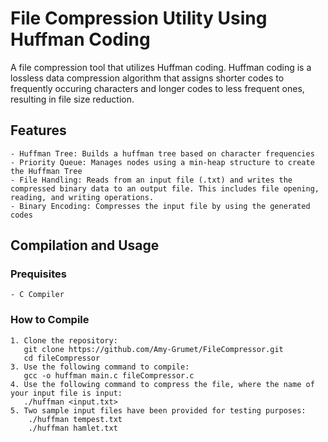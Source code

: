 # File Compression Utility Using Huffman Coding
A file compression tool that utilizes Huffman coding. Huffman coding is a lossless data compression algorithm that assigns shorter codes to frequently occuring characters and longer codes to less frequent ones, resulting in file size reduction. 

## Features
    - Huffman Tree: Builds a huffman tree based on character frequencies
    - Priority Queue: Manages nodes using a min-heap structure to create the Huffman Tree
    - File Handling: Reads from an input file (.txt) and writes the compressed binary data to an output file. This includes file opening, reading, and writing operations. 
    - Binary Encoding: Compresses the input file by using the generated codes
    
## Compilation and Usage
  ### Prequisites
    - C Compiler
  ### How to Compile
    1. Clone the repository:
       git clone https://github.com/Amy-Grumet/FileCompressor.git
       cd fileCompressor
    3. Use the following command to compile:
       gcc -o huffman main.c fileCompressor.c
    4. Use the following command to compress the file, where the name of your input file is input:
       ./huffman <input.txt>
    5. Two sample input files have been provided for testing purposes: 
        ./huffman tempest.txt
        ./huffman hamlet.txt

